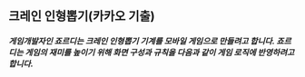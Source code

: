 ## 크레인 인형뽑기(카카오 기출)

##### 게임개발자인 죠르디는 크레인 인형뽑기 기계를 모바일 게임으로 만들려고 합니다. 죠르디는 게임의 재미를 높이기 위해 화면 구성과 규칙을 다음과 같이 게임 로직에 반영하려고 합니다.
